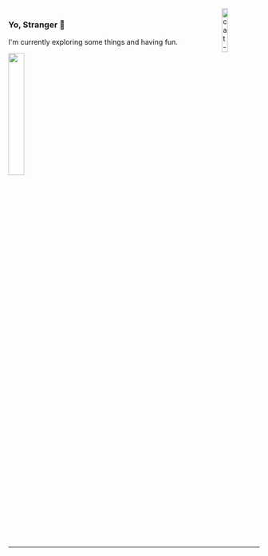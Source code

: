 
<div>
  <img height="15%" width="15%" align="right" src="https://github.com/ViniciusCaique/ViniciusCaique/assets/61245886/1297ca58-f30d-4763-8f45-dd402d00ddc5" alt="cat-gojo"/>
</div>


### Yo, Stranger 🐲
 I'm currently exploring some things and having fun.

<p>
  <a href="https://skillicons.dev">
    <img src="https://skillicons.dev/icons?i=js,ts,docker,java,nodejs&theme=dark" height="25%" width="25%" />
  </a>
</p>

---
<!--<div> -->
<!--   https://skillicons.dev/ -->
  <!-- <img height="30" width="30" src="https://cdn.jsdelivr.net/gh/devicons/devicon/icons/javascript/javascript-plain.svg" alt="JavaScript" /> -->
<!-- </div> -->

<!-- <div> -->
<!--   <img height="170em" src="https://github-readme-stats.vercel.app/api/top-langs/?username=ViniciusCaique&layout=compact&langs_count=6&theme=tokyonight" /> -->
<!--   </br> -->
<!-- </div> -->

<!-- <div>
  <a href="https://www.linkedin.com/in/vinicius-caique/"> 
    <img src="https://img.shields.io/badge/LinkedIn-0077B5?style=for-the-badge&logo=linkedin&logoColor=white" alt="Linkedin" />
  <a/>
</div> -->
 
